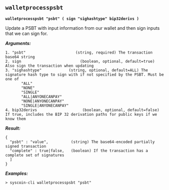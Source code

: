 ## **`walletprocesspsbt`**

**`walletprocesspsbt "psbt" ( sign "sighashtype" bip32derivs )`**

Update a PSBT with input information from our wallet and then sign inputs
that we can sign for.


***Arguments:***

```
1. "psbt"                      (string, required) The transaction base64 string
2. sign                          (boolean, optional, default=true) Also sign the transaction when updating
3. "sighashtype"            (string, optional, default=ALL) The signature hash type to sign with if not specified by the PSBT. Must be one of
       "ALL"
       "NONE"
       "SINGLE"
       "ALL|ANYONECANPAY"
       "NONE|ANYONECANPAY"
       "SINGLE|ANYONECANPAY"
4. bip32derivs                    (boolean, optional, default=false) If true, includes the BIP 32 derivation paths for public keys if we know them

```



***Result:***

```
{
  "psbt" : "value",          (string) The base64-encoded partially signed transaction
  "complete" : true|false,   (boolean) If the transaction has a complete set of signatures
  ]
}

```



***Examples:***

```
> syscoin-cli walletprocesspsbt "psbt"
```
